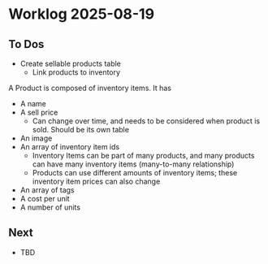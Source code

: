 # Worklog 2025-08-19

## To Dos

- Create sellable products table
  - Link products to inventory

A Product is composed of inventory items. It has

- A name
- A sell price
  - Can change over time, and needs to be considered when product is sold. Should be its own table
- An image
- An array of inventory item ids
  - Inventory Items can be part of many products, and many products can have many inventory items (many-to-many relationship)
  - Products can use different amounts of inventory items; these inventory item prices can also change
- An array of tags
- A cost per unit
- A number of units

## Next

- TBD
